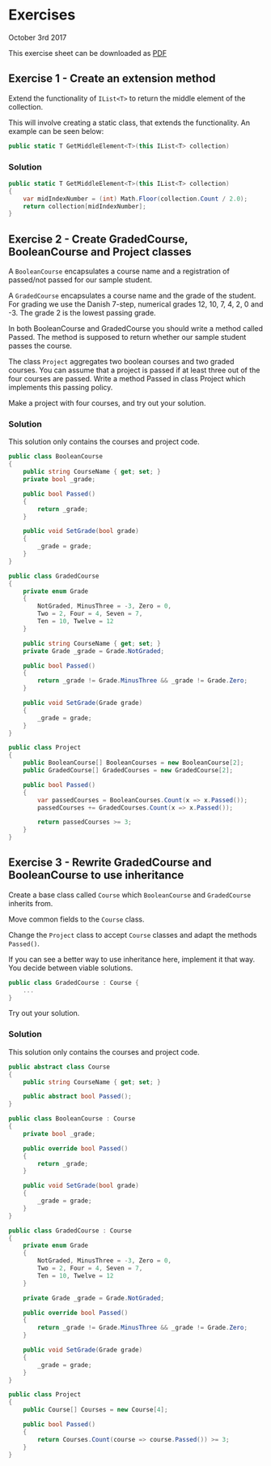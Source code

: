 # Exercises

October 3rd 2017

This exercise sheet can be downloaded as [PDF](https://github.com/NicolaiOksen/I-CS-U1-1-E17/blob/master/Exercises/20171003/Exercises.pdf)

## Exercise 1 - Create an extension method

Extend the functionality of `IList<T>` to return the middle element of the collection.

This will involve creating a static class, that extends the functionality. An example can be seen below:

```csharp
public static T GetMiddleElement<T>(this IList<T> collection)
```

### Solution

```csharp
public static T GetMiddleElement<T>(this IList<T> collection)
{
    var midIndexNumber = (int) Math.Floor(collection.Count / 2.0);
    return collection[midIndexNumber];
}
```

## Exercise 2 - Create GradedCourse, BooleanCourse and Project classes

A `BooleanCourse` encapsulates a course name and a registration of passed/not passed for our sample student.

A `GradedCourse` encapsulates a course name and the grade of the student. For grading we use the Danish 7-step, numerical grades 12, 10, 7, 4, 2, 0 and -3. The grade 2 is the lowest passing grade.

In both BooleanCourse and GradedCourse you should write a method called Passed. The method is supposed to return whether our sample student passes the course.

The class `Project` aggregates two boolean courses and two graded courses. You can assume that a project is passed if at least three out of the four courses are passed. Write a method Passed in class Project which implements this passing policy.

Make a project with four courses, and try out your solution.

### Solution

This solution only contains the courses and project code.

```csharp
public class BooleanCourse
{
    public string CourseName { get; set; }
    private bool _grade;

    public bool Passed()
    {
        return _grade;
    }

    public void SetGrade(bool grade)
    {
        _grade = grade;
    }
}

public class GradedCourse
{
    private enum Grade
    {
        NotGraded, MinusThree = -3, Zero = 0,
        Two = 2, Four = 4, Seven = 7,
        Ten = 10, Twelve = 12
    }

    public string CourseName { get; set; }
    private Grade _grade = Grade.NotGraded;

    public bool Passed()
    {
        return _grade != Grade.MinusThree && _grade != Grade.Zero;
    }

    public void SetGrade(Grade grade)
    {
        _grade = grade;
    }
}

public class Project
{
    public BooleanCourse[] BooleanCourses = new BooleanCourse[2];
    public GradedCourse[] GradedCourses = new GradedCourse[2];

    public bool Passed()
    {
        var passedCourses = BooleanCourses.Count(x => x.Passed());
        passedCourses += GradedCourses.Count(x => x.Passed());

        return passedCourses >= 3;
    }
}
```

## Exercise 3 - Rewrite GradedCourse and BooleanCourse to use inheritance

Create a base class called `Course` which `BooleanCourse` and `GradedCourse` inherits from.

Move common fields to the `Course` class.

Change the `Project` class to accept `Course` classes and adapt the methods `Passed()`.

If you can see a better way to use inheritance here, implement it that way. You decide between viable solutions.

```csharp
public class GradedCourse : Course {
    ...
}
```

Try out your solution.

### Solution

This solution only contains the courses and project code.

```csharp
public abstract class Course
{
    public string CourseName { get; set; }

    public abstract bool Passed();
}

public class BooleanCourse : Course
{
    private bool _grade;

    public override bool Passed()
    {
        return _grade;
    }

    public void SetGrade(bool grade)
    {
        _grade = grade;
    }
}

public class GradedCourse : Course
{
    private enum Grade
    {
        NotGraded, MinusThree = -3, Zero = 0,
        Two = 2, Four = 4, Seven = 7,
        Ten = 10, Twelve = 12
    }

    private Grade _grade = Grade.NotGraded;

    public override bool Passed()
    {
        return _grade != Grade.MinusThree && _grade != Grade.Zero;
    }

    public void SetGrade(Grade grade)
    {
        _grade = grade;
    }
}

public class Project
{
    public Course[] Courses = new Course[4];

    public bool Passed()
    {
        return Courses.Count(course => course.Passed()) >= 3;
    }
}
```

